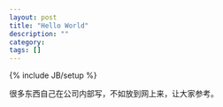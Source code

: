 ```yaml
---
layout: post
title: "Hello World"
description: ""
category: 
tags: []
---
```

{% include JB/setup %}

很多东西自己在公司内部写，不如放到网上来，让大家参考。

